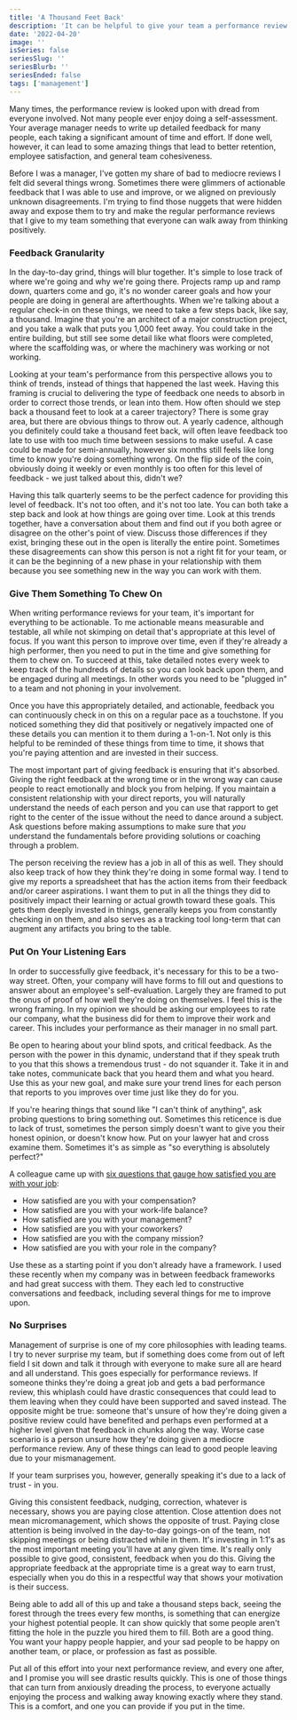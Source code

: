```yaml
---
title: 'A Thousand Feet Back'
description: 'It can be helpful to give your team a performance review every few months. If you put the effort in, you will see just how quickly all things on your team move in a positive direction.'
date: '2022-04-20'
image: ''
isSeries: false
seriesSlug: ''
seriesBlurb: ''
seriesEnded: false
tags: ['management']
---
```


Many times, the performance review is looked upon with dread from everyone involved. Not many people ever enjoy doing a self-assessment. Your average manager needs to write up detailed feedback for many people, each taking a significant amount of time and effort. If done well, however, it can lead to some amazing things that lead to better retention, employee satisfaction, and general team cohesiveness.

Before I was a manager, I've gotten my share of bad to mediocre reviews I felt did several things wrong. Sometimes there were glimmers of actionable feedback that I was able to use and improve, or we aligned on previously unknown disagreements. I'm trying to find those nuggets that were hidden away and expose them to try and make the regular performance reviews that I give to my team something that everyone can walk away from thinking positively.

### Feedback Granularity

In the day-to-day grind, things will blur together. It's simple to lose track of where we're going and why we're going there. Projects ramp up and ramp down, quarters come and go, it's no wonder career goals and how your people are doing in general are afterthoughts. When we're talking about a regular check-in on these things, we need to take a few steps back, like say, a thousand. Imagine that you're an architect of a major construction project, and you take a walk that puts you 1,000 feet away. You could take in the entire building, but still see some detail like what floors were completed, where the scaffolding was, or where the machinery was working or not working.

Looking at your team's performance from this perspective allows you to think of trends, instead of things that happened the last week. Having this framing is crucial to delivering the type of feedback one needs to absorb in order to correct those trends, or lean into them. How often should we step back a thousand feet to look at a career trajectory? There is some gray area, but there are obvious things to throw out. A yearly cadence, although you definitely could take a thousand feet back, will often leave feedback too late to use with too much time between sessions to make useful. A case could be made for semi-annually, however six months still feels like long time to know you're doing something wrong. On the flip side of the coin, obviously doing it weekly or even monthly is too often for this level of feedback - we just talked about this, didn't we?

Having this talk quarterly seems to be the perfect cadence for providing this level of feedback. It's not too often, and it's not too late. You can both take a step back and look at how things are going over time. Look at this trends together, have a conversation about them and find out if you both agree or disagree on the other's point of view. Discuss those differences if they exist, bringing these out in the open is literally the entire point. Sometimes these disagreements can show this person is not a right fit for your team, or it can be the beginning of a new phase in your relationship with them because you see something new in the way you can work with them.

### Give Them Something To Chew On

When writing performance reviews for your team, it's important for everything to be actionable. To me actionable means measurable and testable, all while not skimping on detail that's appropriate at this level of focus. If you want this person to improve over time, even if they're already a high performer, then you need to put in the time and give something for them to chew on. To succeed at this, take detailed notes every week to keep track of the hundreds of details so you can look back upon them, and be engaged during all meetings. In other words you need to be "plugged in" to a team and not phoning in your involvement.

Once you have this appropriately detailed, and actionable, feedback you can continuously check in on this on a regular pace as a touchstone. If you noticed something they did that positively or negatively impacted one of these details you can mention it to them during a 1-on-1. Not only is this helpful to be reminded of these things from time to time, it shows that you're paying attention and are invested in their success.

The most important part of giving feedback is ensuring that it's absorbed. Giving the right feedback at the wrong time or in the wrong way can cause people to react emotionally and block you from helping. If you maintain a consistent relationship with your direct reports, you will naturally understand the needs of each person and you can use that rapport to get right to the center of the issue without the need to dance around a subject. Ask questions before making assumptions to make sure that _you_ understand the fundamentals before providing solutions or coaching through a problem.

The person receiving the review has a job in all of this as well. They should also keep track of how they think they're doing in some formal way. I tend to give my reports a spreadsheet that has the action items from their feedback and/or career aspirations. I want them to put in all the things they did to positively impact their learning or actual growth toward these goals. This gets them deeply invested in things, generally keeps you from constantly checking in on them, and also serves as a tracking tool long-term that can augment any artifacts you bring to the table.

### Put On Your Listening Ears

In order to successfully give feedback, it's necessary for this to be a two-way street. Often, your company will have forms to fill out and questions to answer about an employee's self-evaluation. Largely they are framed to put the onus of proof of how well they're doing on themselves. I feel this is the wrong framing. In my opinion we should be asking our employees to rate our company, what the business did for them to improve their work and career. This includes your performance as their manager in no small part.

Be open to hearing about your blind spots, and critical feedback. As the person with the power in this dynamic, understand that if they speak truth to you that this shows a tremendous trust - do not squander it. Take it in and take notes, communicate back that you heard them and what you heard. Use this as your new goal, and make sure your trend lines for each person that reports to you improves over time just like they do for you.

If you're hearing things that sound like "I can't think of anything", ask probing questions to bring something out. Sometimes this reticence is due to lack of trust, sometimes the person simply doesn't want to give you their honest opinion, or doesn't know how. Put on your lawyer hat and cross examine them. Sometimes it's as simple as "so everything is absolutely perfect?"

A colleague came up with [six questions that gauge how satisfied you are with your job](https://blog.robertroskam.com/p/are-you-satisfied-with-your-job):

- How satisfied are you with your compensation?
- How satisfied are you with your work-life balance?
- How satisfied are you with your management?
- How satisfied are you with your coworkers?
- How satisfied are you with the company mission?
- How satisfied are you with your role in the company?

Use these as a starting point if you don't already have a framework. I used these recently when my company was in between feedback frameworks and had great success with them. They each led to constructive conversations and feedback, including several things for me to improve upon.

### No Surprises

Management of surprise is one of my core philosophies with leading teams. I try to never surprise my team, but if something does come from out of left field I sit down and talk it through with everyone to make sure all are heard and all understand. This goes especially for performance reviews. If someone thinks they're doing a great job and gets a bad performance review, this whiplash could have drastic consequences that could lead to them leaving when they could have been supported and saved instead. The opposite might be true: someone that's unsure of how they're doing given a positive review could have benefited and perhaps even performed at a higher level given that feedback in chunks along the way. Worse case scenario is a person unsure how they're doing given a mediocre performance review. Any of these things can lead to good people leaving due to your mismanagement.

If your team surprises you, however, generally speaking it's due to a lack of trust - in you.

Giving this consistent feedback, nudging, correction, whatever is necessary, shows you are paying close attention. Close attention does not mean micromanagement, which shows the opposite of trust. Paying close attention is being involved in the day-to-day goings-on of the team, not skipping meetings or being distracted while in them. It's investing in 1:1's as the most important meeting you'll have at any given time. It's really only possible to give good, consistent, feedback when you do this. Giving the appropriate feedback at the appropriate time is a great way to earn trust, especially when you do this in a respectful way that shows your motivation is their success.

Being able to add all of this up and take a thousand steps back, seeing the forest through the trees every few months, is something that can energize your highest potential people. It can show quickly that some people aren't fitting the hole in the puzzle you hired them to fill. Both are a good thing. You want your happy people happier, and your sad people to be happy on another team, or place, or profession as fast as possible.

Put all of this effort into your next performance review, and every one after, and I promise you will see drastic results quickly. This is one of those things that can turn from anxiously dreading the process, to everyone actually enjoying the process and walking away knowing exactly where they stand. This is a comfort, and one you can provide if you put in the time.
